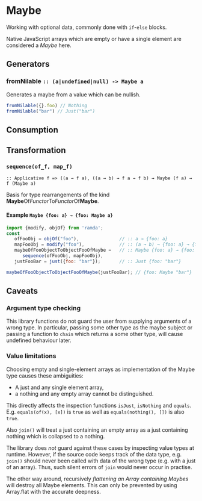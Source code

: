 Maybe
=====

Working with optional data, commonly done with `if`-`else` blocks.

Native JavaScript arrays which are empty or have a single element are considered a *Maybe* here.


Generators
----------
### fromNilable `:: (a|undefined|null) -> Maybe a`
Generates a maybe from a value which can be nullish.

```javascript
fromNilable({}.foo) // Nothing
fromNilable("bar") // Just("bar")
```

Consumption
-----------

Transformation
---------------

### `sequence(of_f, map_f)`
`:: Applicative f => ((a → f a), ((a → b) → f a → f b) → Maybe (f a) → f (Maybe a)`

Basis for type rearrangements of the kind **Maybe**Of*Functor*To*Functor*Of**Maybe**.

#### Example `Maybe {foo: a} → {foo: Maybe a}`

```javascript
import {modify, objOf} from 'ramda';
const
   ofFooObj = objOf("foo"),               // :: a → {foo: a}
   mapFooObj = modify("foo"),             // :: (a → b) → {foo: a} → {foo: b}
   maybeOfFooObjectToObjectFooOfMaybe =   // :: Maybe {foo: a} → {foo: Maybe a}
      sequence(ofFooObj, mapFooObj),
   justFooBar = just({foo: "bar"});       // :: Just {foo: "bar"}

maybeOfFooObjectToObjectFooOfMaybe(justFooBar); // {foo: Maybe "bar"}
```

Caveats
-------
### Argument type checking
This library functions do not guard the user from supplying arguments of a wrong type. In particular, passing some other type as the maybe subject or passing a function to `chain` which returns a some other type, will cause undefined behaviour later.

### Value limitations
Choosing empty and single-element arrays as implementation of the Maybe type causes these ambiguities:
- A just and any single element array,
- a nothing and any empty array
cannot be distinguished.

This directly affects the inspection functions `isJust`, `isNothing` and `equals`.  E.g. `equals(of(x), [x])` is `true` as well as `equals(nothing(), [])` is also `true`.

Also `join()` will treat a just containing an empty array as a just containing nothing which is collapsed to a nothing.

The library does *not* guard against these cases by inspecting value types at runtime. However, if the source code keeps track of the data type, e.g. `join()` should never been called with data of the wrong type (e.g. with a just of an array). Thus, such silent errors of `join` would never occur in practise.


The other way around, recursively *flattening an Array containing Maybes* will destroy all Maybe elements. This can only be prevented by using Array.flat with the accurate deepness.
